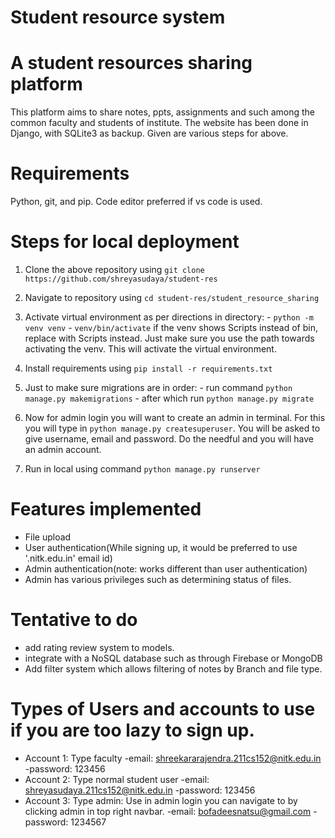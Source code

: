 # Student resource system

# A student resources sharing platform

This platform aims to share notes, ppts, assignments and such among the common faculty and students of institute. The website has been done in Django, with SQLite3 as backup.
Given are various steps for above.

# Requirements
Python, git, and pip.
Code editor preferred if vs code is used.

# Steps for local deployment

1. Clone the above repository using ```git clone https://github.com/shreyasudaya/student-res```

2. Navigate to repository using ```cd student-res/student_resource_sharing```

3. Activate virtual environment as per directions in directory:
        - ```python -m venv venv``` 
        - ```venv/bin/activate``` if the venv shows Scripts instead of bin, replace with Scripts instead. Just make sure you use the path towards activating the venv.
    This will activate the virtual environment. 

4. Install requirements using ```pip install -r requirements.txt``` 

5. Just to make sure migrations are in order:
        - run command ```python manage.py makemigrations```
        - after which run ```python manage.py migrate```

6. Now for admin login you will want to create an admin in terminal. For this you will type in ```python manage.py createsuperuser```. You will be asked to give username, email and password. Do the needful and you will have an admin account.

7. Run in local using command ```python manage.py runserver```

# Features implemented

- File upload
- User authentication(While signing up, it would be preferred to use '.nitk.edu.in' email id)
- Admin authentication(note: works different than user authentication)
- Admin has various privileges such as determining status of files.

# Tentative to do

- add rating review system to models.
- integrate with a NoSQL database such as through Firebase or MongoDB
- Add filter system which allows filtering of notes by Branch and file type.

# Types of Users and accounts to use if you are too lazy to sign up.
- Account 1: Type faculty
        -email: shreekararajendra.211cs152@nitk.edu.in
        -password: 123456
- Account 2: Type normal student user
        -email: shreyasudaya.211cs152@nitk.edu.in
        -password: 123456
- Account 3: Type admin: Use in admin login you can navigate to by clicking admin in top right navbar.
        -email: bofadeesnatsu@gmail.com
        -password: 1234567
